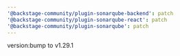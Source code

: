 ```yaml
---
'@backstage-community/plugin-sonarqube-backend': patch
'@backstage-community/plugin-sonarqube-react': patch
'@backstage-community/plugin-sonarqube': patch
---
```


version:bump to v1.29.1
